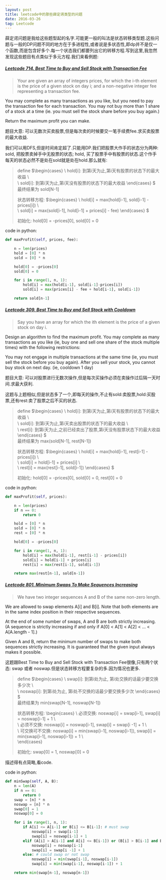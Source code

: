 ```yaml
---
layout: post
title: leetcode中的那些薛定谔类型的问题
date: 2016-03-26
tag: Leetcode
---
```


薛定谔问题是我给这些题型起的名字.可能更一般的叫法是状态转移类型题.这些问题与一般的DP问题不同的地方在于多进程性,或者说是多状态性,即dp并不是仅一个函数,而是包含好多个.每一个状态我们都要列出它的转移方程.写到这里,我忽然发现这些题目有点类似于多元方程.我们来看例题:

##### [Leetcode 714. Best Time to Buy and Sell Stock with Transaction Fee](https://leetcode.com/problems/best-time-to-buy-and-sell-stock-with-transaction-fee/)

>Your are given an array of integers prices, for which the i-th element is the price of a given stock on day i; and a non-negative integer fee representing a transaction fee.
>
You may complete as many transactions as you like, but you need to pay the transaction fee for each transaction. You may not buy more than 1 share of a stock at a time (ie. you must sell the stock share before you buy again.)
>
Return the maximum profit you can make.

题目大意: 可以无数次买卖股票,但是每次卖的时候要交一笔手续费fee.求买卖股票的最大收益.

我们可以用DFS,但是时间肯定超了.只能用DP.我们把股票大作手的状态分为两种: sold, 把股票卖掉手中无股票的状态; hold, 买了股票手中有股票的状态.这个作手每天的状态必然不是处在sold就是处在hold.那么就有:

> define $\begin{cases}
\ hold[i]: 到第i天为止,第i天有股票的状态下的最大收益 \\\
\ sold[i]: 到第i天为止,第i天没有股票的状态下的最大收益
\end{cases} $   
>最终结果为 sold[N-1]
>
> 状态转移方程:
$\begin{cases}
\ hold[i] = max(hold[i-1], sold[i-1] - prices[i]) \\\
\ sold[i] = max(sold[i-1], hold[i-1] + prices[i] - fee)
\end{cases} $
>
> 初始化: hold[0] = -prices[0], sold[0] = 0

code in python:
```python
def maxProfit(self, prices, fee):

    n = len(prices)
    hold = [0] * n
    sold = [0] * n

    hold[0] = -prices[0]
    sold[0] = 0

    for i in range(1, n, 1):
        hold[i] = max(hold[i-1], sold[i-1]-prices[i])
        sold[i] = max(prices[i] - fee + hold[i-1], sold[i-1])

    return sold[n-1]
```
##### [Leetcode 309. Best Time to Buy and Sell Stock with Cooldown](https://leetcode.com/problems/best-time-to-buy-and-sell-stock-with-cooldown/)

>Say you have an array for which the ith element is the price of a given stock on day i.
>
Design an algorithm to find the maximum profit. You may complete as many transactions as you like (ie, buy one and sell one share of the stock multiple times) with the following restrictions:
>
You may not engage in multiple transactions at the same time (ie, you must sell the stock before you buy again).
After you sell your stock, you cannot buy stock on next day. (ie, cooldown 1 day)

题目大意: 可以对股票进行无数次操作,但是每次买操作必须在卖操作过后隔一天时间.求最大获利.

这题与上题相似,但是状态多了一个,即每天的操作,不止有sold:卖股票,hold:买股票,还有rest:卖了股票之后不买的状态.

> define $\begin{cases}
\ hold[i]: 到第i天为止,第i天有股票的状态下的最大收益 \\\
\ sold[i]: 到第i天为止,第i天卖出股票的状态下的最大收益 \\\
\ rest[i]: 到第i天为止,之前已经卖出了股票,第i天没有股票状态下的最大收益
\end{cases} $   
>最终结果为 max(sold[N-1], rest[N-1])
>
> 状态转移方程:
$\begin{cases}
\ hold[i] = max(hold[i-1], rest[i-1] - prices[i]) \\\
\ sold[i] = hold[i-1] + prices[i] \\\
\ rest[i] = max(rest[i-1], sold[i-1])
\end{cases} $
>
> 初始化: hold[0] = -prices[0], sold[0] = 0, rest[0] = 0

code in python:
```python
def maxProfit(self, prices):

    n = len(prices)
    if n == 0:
        return 0

    hold = [0] * n
    sold = [0] * n
    rest = [0] * n

    hold[0] = -prices[0]

    for i in range(1, n, 1):
        hold[i] = max(hold[i-1], rest[i-1] - prices[i])
        sold[i] = hold[i-1] + prices[i]
        rest[i] = max(rest[i-1], sold[i-1])

    return max(rest[n-1], sold[n-1])
```

##### [Leetcode 801. Minimum Swaps To Make Sequences Increasing](https://leetcode.com/problems/minimum-swaps-to-make-sequences-increasing/)

> We have two integer sequences A and B of the same non-zero length.
>
We are allowed to swap elements A[i] and B[i].  Note that both elements are in the same index position in their respective sequences.
>
At the end of some number of swaps, A and B are both strictly increasing.  (A sequence is strictly increasing if and only if A[0] < A[1] < A[2] < ... < A[A.length - 1].)
>
Given A and B, return the minimum number of swaps to make both sequences strictly increasing.  It is guaranteed that the given input always makes it possible.

这题跟Best Time to Buy and Sell Stock with Transaction Fee很像,只有两个状态: swap 或者 noswap.但是状态转移方程要复杂的多.因为情况也更多.

> define $\begin{cases}
\ swap[i]: 到第i处为止, 第i处交换的话最少要交换多少次 \\\
\ noswap[i]: 到第i处为止, 第i处不交换的话最少要交换多少次
\end{cases} $   
>最终结果为 min(swap[N-1], noswap[N-1])
>
> 状态转移方程:
\begin{cases}
\ 必须交换: noswap[i] = swap[i-1], swap[i] = noswap[i-1] + 1 \\\
\ 必须不交换: noswap[i] = noswap[i-1], swap[i] = swap[i -1] + 1 \\\
\ 可交换可不交换: noswap[i] = min(swap[i-1], noswap[i-1]), swap[i] = min(swap[i-1], noswap[i-1]) + 1 \\\
\end{cases}
>
> 初始化: swap[0] = 1, noswap[0] = 0

描述得有点简略,看code.

code in python:

```python
def minSwap(self, A, B):
    n = len(A)
    if n == 0:
        return 0
    swap = [n] * n
    noswap = [n] * n
    swap[0] = 1
    noswap[0] = 0

    for i in range(1, n, 1):
        if A[i] <= A[i-1] or B[i] <= B[i-1]: # must swap
            noswap[i] = swap[i-1]
            swap[i] = noswap[i-1] + 1
        elif (A[i] > A[i-1] and A[i] <= B[i-1]) or (B[i] > B[i-1] and B[i] <= A[i-1]): # must not swap
            noswap[i] = noswap[i-1]
            swap[i] = swap[i -1] + 1
        else: # could swap or not swap
            noswap[i] = min(swap[i-1], noswap[i-1])
            swap[i] = min(swap[i-1], noswap[i-1]) + 1

    return min(swap[n-1], noswap[n-1])
```
